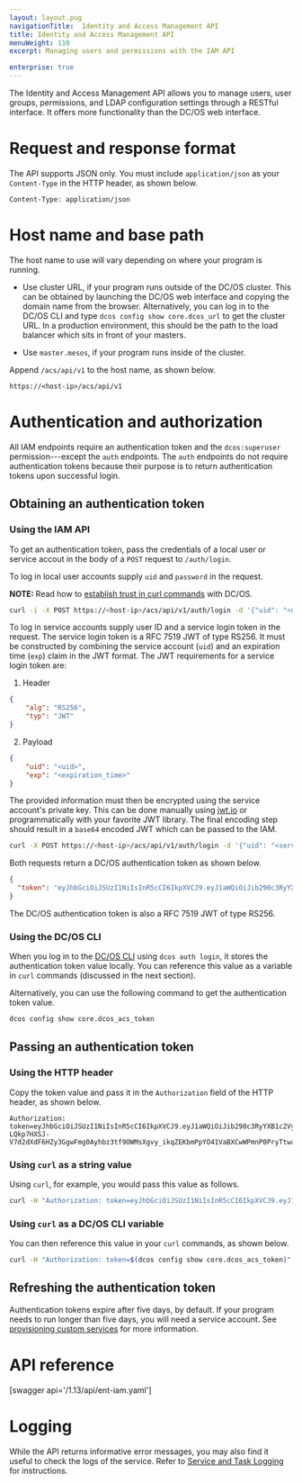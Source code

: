 ```yaml
---
layout: layout.pug
navigationTitle:  Identity and Access Management API
title: Identity and Access Management API
menuWeight: 110
excerpt: Managing users and permissions with the IAM API

enterprise: true
---
```


<!-- The source repository for this topic is https://github.com/dcos/dcos-docs-site -->

The Identity and Access Management API allows you to manage users, user groups, permissions, and LDAP configuration settings through a RESTful interface. It offers more functionality than the DC/OS web interface.


# Request and response format

The API supports JSON only. You must include `application/json` as your `Content-Type` in the HTTP header, as shown below.

    Content-Type: application/json


# Host name and base path

The host name to use will vary depending on where your program is running.

* Use cluster URL, if your program runs outside of the DC/OS cluster. This can be obtained by launching the DC/OS web interface and copying the domain name from the browser. Alternatively, you can log in to the DC/OS CLI and type `dcos config show core.dcos_url` to get the cluster URL. In a production environment, this should be the path to the load balancer which sits in front of your masters.

* Use `master.mesos`, if your program runs inside of the cluster.

Append `/acs/api/v1` to the host name, as shown below.

    https://<host-ip>/acs/api/v1


# Authentication and authorization

All IAM endpoints require an authentication token and the `dcos:superuser` permission---except the `auth` endpoints. The `auth` endpoints do not require authentication tokens because their purpose is to return authentication tokens upon successful login.

## Obtaining an authentication token

### Using the IAM API

To get an authentication token, pass the credentials of a local user or service accout in the body of a `POST` request to `/auth/login`.

To log in local user accounts supply `uid` and `password` in the request.

<p class="message--note"><strong>NOTE: </strong>Read how to <a href="/1.13/security/ent/tls-ssl/ca-trust-curl/">establish trust in curl commands</a> with DC/OS.</p>


```bash
curl -i -X POST https://<host-ip>/acs/api/v1/auth/login -d '{"uid": "<uid>", "password": "<password>"}' -H 'Content-Type: application/json'
```

To log in service accounts supply user ID and a service login token in the request. The service login token is a RFC 7519 JWT of type RS256. It must be constructed by combining the service account (`uid`) and an expiration time (`exp`) claim in the JWT format. The JWT requirements for a service login token are:

1. Header
```json
{
    "alg": "RS256",
    "typ": "JWT"
}
```

2. Payload
```json
{
    "uid": "<uid>",
    "exp": "<expiration_time>"
}
```

The provided information must then be encrypted using the service account's private key. This can be done manually using [jwt.io](https://jwt.io) or programmatically with your favorite JWT library. The final encoding step should result in a `base64` encoded JWT which can be passed to the IAM.

```bash
curl -X POST https://<host-ip>/acs/api/v1/auth/login -d '{"uid": "<service-account-id>", "token": "<service-login-token>"}' -H 'Content-Type: application/json'
```

Both requests return a DC/OS authentication token as shown below.

```json
{
  "token": "eyJhbGciOiJSUzI1NiIsInR5cCI6IkpXVCJ9.eyJ1aWQiOiJib290c3RyYXB1c2VyIiwiZXhwIjoxNDgyNjE1NDU2fQ.j3_31keWvK15shfh_BII7w_10MgAj4ay700Rub5cfNHyIBrWOXbedxdKYZN6ILW9vLt3t5uCAExOOFWJkYcsI0sVFcM1HSV6oIBvJ6UHAmS9XPqfZoGh0PIqXjE0kg0h0V5jjaeX15hk-LQkp7HXSJ-V7d2dXdF6HZy3GgwFmg0Ayhbz3tf9OWMsXgvy_ikqZEKbmPpYO41VaBXCwWPmnP0PryTtwaNHvCJo90ra85vV85C02NEdRHB7sqe4lKH_rnpz980UCmXdJrpO4eTEV7FsWGlFBuF5GAy7_kbAfi_1vY6b3ufSuwiuOKKunMpas9_NfDe7UysfPVHlAxJJgg"
}
```

The DC/OS authentication token is also a RFC 7519 JWT of type RS256.

### Using the DC/OS CLI

When you log in to the [DC/OS CLI](/1.13/cli/) using `dcos auth login`, it stores the authentication token value locally. You can reference this value as a variable in `curl` commands (discussed in the next section).

Alternatively, you can use the following command to get the authentication token value.

```bash
dcos config show core.dcos_acs_token
```

## Passing an authentication token

### Using the HTTP header

Copy the token value and pass it in the `Authorization` field of the HTTP header, as shown below.

```http
Authorization: token=eyJhbGciOiJSUzI1NiIsInR5cCI6IkpXVCJ9.eyJ1aWQiOiJib290c3RyYXB1c2VyIiwiZXhwIjoxNDgyNjE1NDU2fQ.j3_31keWvK15shfh_BII7w_10MgAj4ay700Rub5cfNHyIBrWOXbedxdKYZN6ILW9vLt3t5uCAExOOFWJkYcsI0sVFcM1HSV6oIBvJ6UHAmS9XPqfZoGh0PIqXjE0kg0h0V5jjaeX15hk-LQkp7HXSJ-V7d2dXdF6HZy3GgwFmg0Ayhbz3tf9OWMsXgvy_ikqZEKbmPpYO41VaBXCwWPmnP0PryTtwaNHvCJo90ra85vV85C02NEdRHB7sqe4lKH_rnpz980UCmXdJrpO4eTEV7FsWGlFBuF5GAy7_kbAfi_1vY6b3ufSuwiuOKKunMpas9_NfDe7UysfPVHlAxJJgg
```

### Using `curl` as a string value

Using `curl`, for example, you would pass this value as follows.

```bash
curl -H "Authorization: token=eyJhbGciOiJSUzI1NiIsInR5cCI6IkpXVCJ9.eyJ1aWQiOiJib290c3RyYXB1c2VyIiwiZXhwIjoxNDgyNjE1NDU2fQ.j3_31keWvK15shfh_BII7w_10MgAj4ay700Rub5cfNHyIBrWOXbedxdKYZN6ILW9vLt3t5uCAExOOFWJkYcsI0sVFcM1HSV6oIBvJ6UHAmS9XPqfZoGh0PIqXjE0kg0h0V5jjaeX15hk-LQkp7HXSJ-V7d2dXdF6HZy3GgwFmg0Ayhbz3tf9OWMsXgvy_ikqZEKbmPpYO41VaBXCwWPmnP0PryTtwaNHvCJo90ra85vV85C02NEdRHB7sqe4lKH_rnpz980UCmXdJrpO4eTEV7FsWGlFBuF5GAy7_kbAfi_1vY6b3ufSuwiuOKKunMpas9_NfDe7UysfPVHlAxJJgg"
```

### Using `curl` as a DC/OS CLI variable

You can then reference this value in your `curl` commands, as shown below.

```bash
curl -H "Authorization: token=$(dcos config show core.dcos_acs_token)"
```

## Refreshing the authentication token

Authentication tokens expire after five days, by default. If your program needs to run longer than five days, you will need a service account. See [provisioning custom services](/1.13/security/ent/service-auth/custom-service-auth/) for more information.


# API reference

[swagger api='/1.13/api/ent-iam.yaml']


# Logging

While the API returns informative error messages, you may also find it useful to check the logs of the service. Refer to [Service and Task Logging](/1.13/monitoring/logging/) for instructions.
